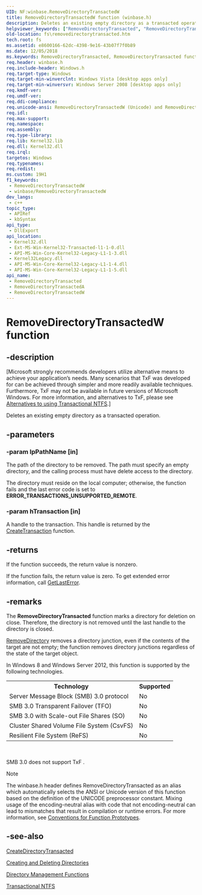 ```yaml
---
UID: NF:winbase.RemoveDirectoryTransactedW
title: RemoveDirectoryTransactedW function (winbase.h)
description: Deletes an existing empty directory as a transacted operation. (Unicode)
helpviewer_keywords: ["RemoveDirectoryTransacted", "RemoveDirectoryTransacted function [Files]", "RemoveDirectoryTransactedW", "fs.removedirectorytransacted", "winbase/RemoveDirectoryTransacted", "winbase/RemoveDirectoryTransactedW"]
old-location: fs\removedirectorytransacted.htm
tech.root: fs
ms.assetid: e8600166-62dc-4398-9e16-43b07f7f0b89
ms.date: 12/05/2018
ms.keywords: RemoveDirectoryTransacted, RemoveDirectoryTransacted function [Files], RemoveDirectoryTransactedA, RemoveDirectoryTransactedW, fs.removedirectorytransacted, winbase/RemoveDirectoryTransacted, winbase/RemoveDirectoryTransactedA, winbase/RemoveDirectoryTransactedW
req.header: winbase.h
req.include-header: Windows.h
req.target-type: Windows
req.target-min-winverclnt: Windows Vista [desktop apps only]
req.target-min-winversvr: Windows Server 2008 [desktop apps only]
req.kmdf-ver: 
req.umdf-ver: 
req.ddi-compliance: 
req.unicode-ansi: RemoveDirectoryTransactedW (Unicode) and RemoveDirectoryTransactedA (ANSI)
req.idl: 
req.max-support: 
req.namespace: 
req.assembly: 
req.type-library: 
req.lib: Kernel32.lib
req.dll: Kernel32.dll
req.irql: 
targetos: Windows
req.typenames: 
req.redist: 
ms.custom: 19H1
f1_keywords:
 - RemoveDirectoryTransactedW
 - winbase/RemoveDirectoryTransactedW
dev_langs:
 - c++
topic_type:
 - APIRef
 - kbSyntax
api_type:
 - DllExport
api_location:
 - Kernel32.dll
 - Ext-MS-Win-Kernel32-Transacted-l1-1-0.dll
 - API-MS-Win-Core-Kernel32-Legacy-L1-1-3.dll
 - Kernel32Legacy.dll
 - API-MS-Win-Core-Kernel32-Legacy-L1-1-4.dll
 - API-MS-Win-Core-Kernel32-Legacy-L1-1-5.dll
api_name:
 - RemoveDirectoryTransacted
 - RemoveDirectoryTransactedA
 - RemoveDirectoryTransactedW
---
```


# RemoveDirectoryTransactedW function


## -description

<p class="CCE_Message">[Microsoft strongly recommends developers utilize alternative means to achieve your 
    application’s needs. Many scenarios that TxF was developed for can be achieved through simpler and more readily 
    available techniques. Furthermore, TxF may not be available in future versions of Microsoft Windows. For more 
    information, and alternatives to TxF, please see 
    <a href="/windows/desktop/FileIO/deprecation-of-txf">Alternatives to using Transactional NTFS</a>.]

Deletes an existing empty directory as a transacted operation.

## -parameters

### -param lpPathName [in]

The path of the directory to be removed. The path must specify an empty directory, and the calling process 
       must have delete access to the directory.



The directory must reside on the local computer; otherwise, the function fails and the last error code is set 
       to <b>ERROR_TRANSACTIONS_UNSUPPORTED_REMOTE</b>.

### -param hTransaction [in]

A handle to the transaction. This handle is returned by the 
      <a href="/windows/desktop/api/ktmw32/nf-ktmw32-createtransaction">CreateTransaction</a> function.

## -returns

If the function succeeds, the return value is nonzero.

If the function fails, the return value is zero. To get extended error information, call 
       <a href="/windows/desktop/api/errhandlingapi/nf-errhandlingapi-getlasterror">GetLastError</a>.

## -remarks

The <b>RemoveDirectoryTransacted</b> function 
    marks a directory for deletion on close. Therefore, the directory is not removed until the last handle to the 
    directory is closed.


<a href="/windows/desktop/api/fileapi/nf-fileapi-removedirectorya">RemoveDirectory</a> removes a directory junction, even 
    if the contents of the target are not empty; the function removes directory junctions regardless of the state of 
    the target object.

In Windows 8 and Windows Server 2012, this function is supported by the following technologies.

<table>
<tr>
<th>Technology</th>
<th>Supported</th>
</tr>
<tr>
<td>
Server Message Block (SMB) 3.0 protocol

</td>
<td>
No

</td>
</tr>
<tr>
<td>
SMB 3.0 Transparent Failover (TFO)

</td>
<td>
No

</td>
</tr>
<tr>
<td>
SMB 3.0 with Scale-out File Shares (SO)

</td>
<td>
No

</td>
</tr>
<tr>
<td>
Cluster Shared Volume File System (CsvFS)

</td>
<td>
No

</td>
</tr>
<tr>
<td>
Resilient File System (ReFS)

</td>
<td>
No

</td>
</tr>
</table>
 

SMB 3.0 does not support TxF
.





> [!NOTE]
> The winbase.h header defines RemoveDirectoryTransacted as an alias which automatically selects the ANSI or Unicode version of this function based on the definition of the UNICODE preprocessor constant. Mixing usage of the encoding-neutral alias with code that not encoding-neutral can lead to mismatches that result in compilation or runtime errors. For more information, see [Conventions for Function Prototypes](/windows/win32/intl/conventions-for-function-prototypes).

## -see-also

<a href="/windows/desktop/api/winbase/nf-winbase-createdirectorytransacteda">CreateDirectoryTransacted</a>



<a href="/windows/desktop/FileIO/creating-and-deleting-directories">Creating and Deleting Directories</a>



<a href="/windows/desktop/FileIO/directory-management-functions">Directory Management Functions</a>



<a href="/windows/desktop/FileIO/transactional-ntfs-portal">Transactional NTFS</a>
